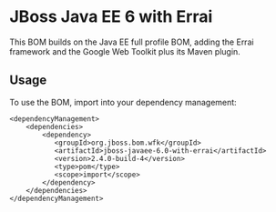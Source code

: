JBoss Java EE 6 with Errai
==========================

This BOM builds on the Java EE full profile BOM, adding the Errai framework and the Google Web Toolkit plus its Maven plugin.
 
Usage
-----

To use the BOM, import into your dependency management:

    <dependencyManagement>
        <dependencies>
            <dependency>
               <groupId>org.jboss.bom.wfk</groupId>
               <artifactId>jboss-javaee-6.0-with-errai</artifactId>
               <version>2.4.0-build-4</version>
               <type>pom</type>
               <scope>import</scope>
            </dependency>
        </dependencies>
    </dependencyManagement>
